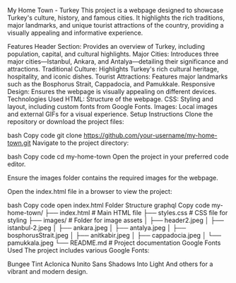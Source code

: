 My Home Town - Turkey
This project is a webpage designed to showcase Turkey's culture, history, and famous cities. It highlights the rich traditions, major landmarks, and unique tourist attractions of the country, providing a visually appealing and informative experience.

Features
Header Section: Provides an overview of Turkey, including population, capital, and cultural highlights.
Major Cities: Introduces three major cities—Istanbul, Ankara, and Antalya—detailing their significance and attractions.
Traditional Culture: Highlights Turkey's rich cultural heritage, hospitality, and iconic dishes.
Tourist Attractions: Features major landmarks such as the Bosphorus Strait, Cappadocia, and Pamukkale.
Responsive Design: Ensures the webpage is visually appealing on different devices.
Technologies Used
HTML: Structure of the webpage.
CSS: Styling and layout, including custom fonts from Google Fonts.
Images: Local images and external GIFs for a visual experience.
Setup Instructions
Clone the repository or download the project files:

bash
Copy code
git clone https://github.com/your-username/my-home-town.git
Navigate to the project directory:

bash
Copy code
cd my-home-town
Open the project in your preferred code editor.

Ensure the images folder contains the required images for the webpage.

Open the index.html file in a browser to view the project:

bash
Copy code
open index.html
Folder Structure
graphql
Copy code
my-home-town/
├── index.html          # Main HTML file
├── styles.css          # CSS file for styling
├── images/             # Folder for image assets
│   ├── header2.jpeg
│   ├── istanbul-2.jpeg
│   ├── ankara.jpeg
│   ├── antalya.jpeg
│   ├── bosphorusStrait.jpeg
│   ├── anitkabir.jpeg
│   ├── cappadocia.jpeg
│   └── pamukkala.jpeg
└── README.md           # Project documentation
Google Fonts Used
The project includes various Google Fonts:

Bungee Tint
Aclonica
Nunito Sans
Shadows Into Light
And others for a vibrant and modern design.